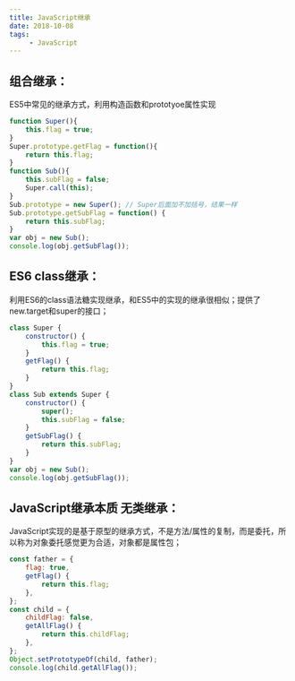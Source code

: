 ```yaml
---
title: JavaScript继承
date: 2018-10-08
tags:
     - JavaScript
---
```


## 组合继承：
ES5中常见的继承方式，利用构造函数和prototyoe属性实现

```JavaScript
function Super(){
    this.flag = true;
}
Super.prototype.getFlag = function(){
    return this.flag;
}
function Sub(){
    this.subFlag = false;
    Super.call(this);
}
Sub.prototype = new Super(); // Super后面加不加括号，结果一样
Sub.prototype.getSubFlag = function() {
    return this.subFlag;
}
var obj = new Sub();
console.log(obj.getSubFlag());
```


## ES6 class继承：
利用ES6的class语法糖实现继承，和ES5中的实现的继承很相似；提供了new.target和super的接口；

```JavaScript
class Super {
    constructor() {
        this.flag = true;
    }
    getFlag() {
        return this.flag;
    }
}
class Sub extends Super {
    constructor() {
        super();
        this.subFlag = false;
    }
    getSubFlag() {
        return this.subFlag;
    }
}
var obj = new Sub();
console.log(obj.getSubFlag());
```
## JavaScript继承本质 无类继承：
JavaScript实现的是基于原型的继承方式，不是方法/属性的复制，而是委托，所以称为对象委托感觉更为合适，对象都是属性包；

```JavaScript
const father = {
    flag: true,
    getFlag() {
        return this.flag;
    },
};
const child = {
    childFlag: false,
    getAllFlag() {
        return this.childFlag;
    },
};
Object.setPrototypeOf(child, father);
console.log(child.getAllFlag());
```